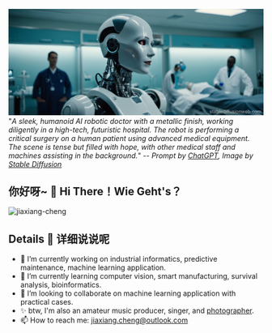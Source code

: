 ![banner](https://github.com/jiaxiang-cheng/jiaxiang-cheng/blob/c97b899317bf2d462b2e77d8967d044c3fcf90fa/4437621c-75c6-4145-bc3e-596fe3bf2e89.jpg)
"*A sleek, humanoid AI robotic doctor with a metallic finish, working diligently in a high-tech, futuristic hospital. The robot is performing a critical surgery on a human patient using advanced medical equipment. The scene is tense but filled with hope, with other medical staff and machines assisting in the background.*" -- *Prompt by [ChatGPT](https://openai.com/index/chatgpt/), Image by [Stable Diffusion](https://stablediffusionweb.com/)*

## 你好呀~ :wave:  Hi There！Wie Geht's？
<img src="https://github-readme-stats.vercel.app/api?username=jiaxiang-cheng&hide_border=true&theme=graywhite" alt="jiaxiang-cheng"  /></p>

## Details :closed_book: 详细说说呢

<!--
**jiaxiang-cheng/jiaxiang-cheng** is a ✨ _special_ ✨ repository because its `README.md` (this file) appears on your GitHub profile.

Here are some ideas to get you started:
-->

- 🔭 I’m currently working on industrial informatics, predictive maintenance, machine learning application.
- 🌱 I’m currently learning computer vision, smart manufacturing, survival analysis, bioinformatics.
- 👯 I’m looking to collaborate on machine learning application with practical cases.
- ✨ btw, I'm also an amateur music producer, singer, and [photographer](https://jiaxiang-cheng.github.io/photography).
- 📫 How to reach me: jiaxiang.cheng@outlook.com

<!--
- 🤔 I’m looking for help with ...
- 💬 Ask me about ...
- 😄 Pronouns: ...
- ⚡ Fun fact: ...
-->

